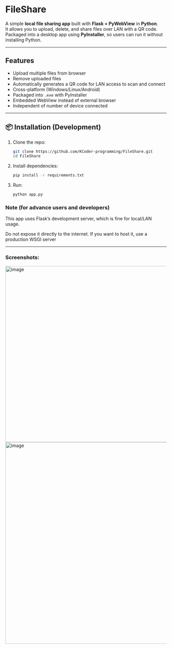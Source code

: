 # FileShare
A simple **local file sharing app** built with **Flask + PyWebView** in **Python**.  
It allows you to upload, delete, and share files over LAN with a QR code.  
Packaged into a desktop app using **PyInstaller**, so users can run it without installing Python.

---

## Features
- Upload multiple files from browser
- Remove uploaded files
- Automatically generates a QR code for LAN access to scan and connect
- Cross-platform (Windows/Linux/Android)
- Packaged into `.exe` with PyInstaller
- Embedded WebView instead of external browser
- Independent of number of device connected

---

## 📦 Installation (Development)

1. Clone the repo:
   ```bash
   git clone https://github.com/KCoder-programming/FileShare.git
   cd FileShare
   ```
2. Install dependencies:
   ```bash
   pip install -r requirements.txt
   ```
3. Run:
   ```bash
   python app.py
   ```

### Note (for advance users and developers)

This app uses Flask’s development server, which is fine for local/LAN usage.

Do not expose it directly to the internet. If you want to host it, use a production WSGI server

---

### Screenshots:
<img width="686" height="551" alt="image" src="https://github.com/user-attachments/assets/79e48e10-9b57-4e7d-a2f3-5ec348f78043" />
<img width="686" height="631" alt="image" src="https://github.com/user-attachments/assets/129edc3a-efc2-4a7a-ba5a-98cd012a7214" />
